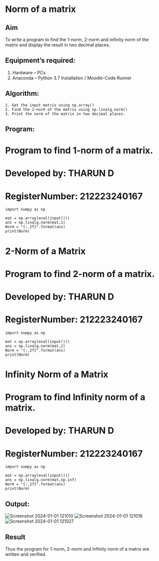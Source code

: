 # Norm of a matrix
## Aim
To write a program to find the 1-norm, 2-norm and infinity norm of the matrix and display the result in two decimal places.
## Equipment’s required:
1.	Hardware – PCs
2.	Anaconda – Python 3.7 Installation / Moodle-Code Runner
## Algorithm:
	1. Get the input matrix using np.array()   
    2. Find the 2-norm of the matrix using np.linalg.norm()
	3. Print the norm of the matrix in two decimal places.
## Program:
# Program to find 1-norm of a matrix.
# Developed by: THARUN D
# RegisterNumber: 212223240167
~~~
import numpy as np

mat = np.array(eval(input()))
ans = np.linalg.norm(mat,1)
Norm = "{:.2f}".format(ans)
print(Norm)
~~~

# 2-Norm of a Matrix

# Program to find 2-norm of a matrix.
# Developed by: THARUN D
# RegisterNumber: 212223240167
~~~
import numpy as np

mat = np.array(eval(input()))
ans = np.linalg.norm(mat,2)
Norm = "{:.2f}".format(ans)
print(Norm)
~~~
# Infinity Norm of a Matrix
# Program to find Infinity norm of a matrix.
# Developed by: THARUN D
# RegisterNumber: 212223240167
~~~
import numpy as np

mat = np.array(eval(input()))
ans = np.linalg.norm(mat,np.inf)
Norm = "{:.2f}".format(ans)
print(Norm)
~~~

## Output:
![Screenshot 2024-01-01 121010](https://github.com/THARUNDT/Norm-of-a-matrix/assets/144871537/932df537-6bbf-4036-bff4-b63f329c1b26)
![Screenshot 2024-01-01 121018](https://github.com/THARUNDT/Norm-of-a-matrix/assets/144871537/03dc877b-4d56-4143-bd5d-a0188c7a6df1)
![Screenshot 2024-01-01 121027](https://github.com/THARUNDT/Norm-of-a-matrix/assets/144871537/2f1adea4-9a37-47ea-a554-05748f6add40)


## Result
Thus the program for 1-norm, 2-norm and Infinity norm of a matrix are written and verified.
